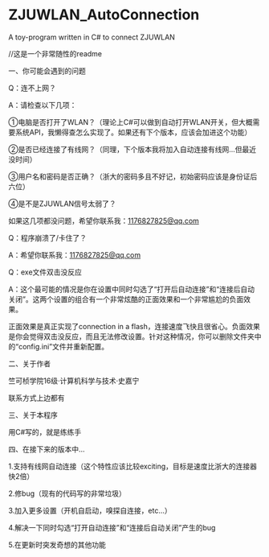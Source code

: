 # ZJUWLAN_AutoConnection
A toy-program written in C# to connect ZJUWLAN

//这是一个非常随性的readme

一、你可能会遇到的问题

Q：连不上网？

A：请检查以下几项：

①电脑是否打开了WLAN？（理论上C#可以做到自动打开WLAN开关，但大概需要系统API，我懒得查怎么实现了。如果还有下个版本，应该会加进这个功能）

②是否已经连接了有线网？（同理，下个版本我将加入自动连接有线网...但最近没时间）

③用户名和密码是否正确？（浙大的密码多且不好记，初始密码应该是身份证后六位）

④是不是ZJUWLAN信号太弱了？

如果这几项都没问题，希望你联系我：1176827825@qq.com

Q：程序崩溃了/卡住了？

A：希望你联系我：1176827825@qq.com

Q：exe文件双击没反应

A：这个最可能的情况是你在设置中同时勾选了“打开后自动连接”和“连接后自动关闭”。这两个设置的组合有一个非常炫酷的正面效果和一个非常尴尬的负面效果。

正面效果是真正实现了connection in a flash，连接速度飞快且很省心。负面效果是你会觉得双击没反应，而且无法修改设置。针对这种情况，你可以删除文件夹中的“config.ini”文件并重新配置。


二、关于作者

竺可桢学院16级·计算机科学与技术·史嘉宁

联系方式上边都有


三、关于本程序

用C#写的，就是练练手


四、在接下来的版本中...

1.支持有线网自动连接（这个特性应该比较exciting，目标是速度比浙大的连接器快2倍）

2.修bug（现有的代码写的非常垃圾）

3.加入更多设置（开机自启动，嗅探自连接，etc...）

4.解决一下同时勾选“打开自动连接”和“连接后自动关闭”产生的bug

5.在更新时突发奇想的其他功能


